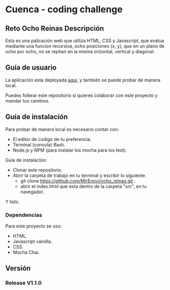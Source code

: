 
# Cuenca - coding challenge

## Reto Ocho Reinas Descripción

Esta es una palicación web que utiliza HTML, CSS y Javascript, que evalua mediante una funcion recursiva, ocho posiciones (x, y), que en un plano de ocho por ocho, no se repitan en la misma orizontal, vertical y diagonal.


## Guía de usuario

La aplicación esta deployada [aquí](https://mirenovi.github.io/ocho_reinas/src/), y también se puede probar de manera local.

Puedes folkear este repositorio si quieres colaborar con este proyecto y mandar tus cambios.


## Guía de instalación

Para probar de manera local es necesario contar con:
- El editor de codigo de tu preferencia.
- Terminal (consola) Bash.
- Node.js y NPM (para instalar los mocha para los test).


Guía de instalación:

- Clonar este repositorio.
- Abrir la carpeta de trabajo en tu terminal y escribir lo siguiente.
    - git clone https://github.com/MirEnovi/ocho_reinas.git .
    - abrir el index.html que esta dentro de la carpeta "src", en tu navegador.

Y listo.

### Dependencias

Para este proyecto se uso:
- HTML.
- Javascript vainilla.
- CSS.
- Mocha Chai.


## Versión

### Release V1.1.0
